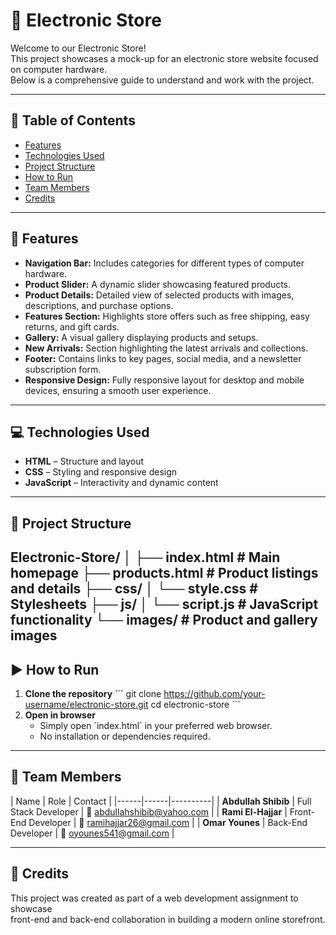 # 🏬 Electronic Store

Welcome to our Electronic Store!  
This project showcases a mock-up for an electronic store website focused on computer hardware.  
Below is a comprehensive guide to understand and work with the project.

---

## 📑 Table of Contents
- [Features](#-features)
- [Technologies Used](#-technologies-used)
- [Project Structure](#-project-structure)
- [How to Run](#️-how-to-run)
- [Team Members](#-team-members)
- [Credits](#-credits)

---

## 🚀 Features
- **Navigation Bar:** Includes categories for different types of computer hardware.  
- **Product Slider:** A dynamic slider showcasing featured products.  
- **Product Details:** Detailed view of selected products with images, descriptions, and purchase options.  
- **Features Section:** Highlights store offers such as free shipping, easy returns, and gift cards.  
- **Gallery:** A visual gallery displaying products and setups.  
- **New Arrivals:** Section highlighting the latest arrivals and collections.  
- **Footer:** Contains links to key pages, social media, and a newsletter subscription form.  
- **Responsive Design:** Fully responsive layout for desktop and mobile devices, ensuring a smooth user experience.  

---

## 💻 Technologies Used
- **HTML** – Structure and layout  
- **CSS** – Styling and responsive design  
- **JavaScript** – Interactivity and dynamic content  

---

## 📁 Project Structure


Electronic-Store/
│
├── index.html          # Main homepage
├── products.html       # Product listings and details
├── css/
│   └── style.css       # Stylesheets
├── js/
│   └── script.js       # JavaScript functionality
└── images/             # Product and gallery images
---

## ▶️ How to Run
1. **Clone the repository**
   \```
   git clone https://github.com/your-username/electronic-store.git
   cd electronic-store
   \```
2. **Open in browser**
   - Simply open \`index.html\` in your preferred web browser.  
   - No installation or dependencies required.

---

## 👥 Team Members
\| Name | Role | Contact |
\|------|------|----------|
\| **Abdullah Shibib** | Full Stack Developer | 📧 [abdullahshibib@yahoo.com](mailto:abdullahshibib@yahoo.com) |
\| **Rami El-Hajjar** | Front-End Developer | 📧 [ramihajjar26@gmail.com](mailto:ramihajjar26@gmail.com) |
\| **Omar Younes** | Back-End Developer | 📧 [oyounes541@gmail.com](mailto:oyounes541@gmail.com) |

---

## 🙌 Credits
This project was created as part of a web development assignment to showcase  
front-end and back-end collaboration in building a modern online storefront.
